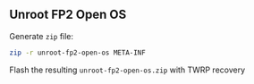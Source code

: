Unroot FP2 Open OS
---

Generate `zip` file:
```sh
zip -r unroot-fp2-open-os META-INF
```

Flash the resulting `unroot-fp2-open-os.zip` with TWRP recovery
